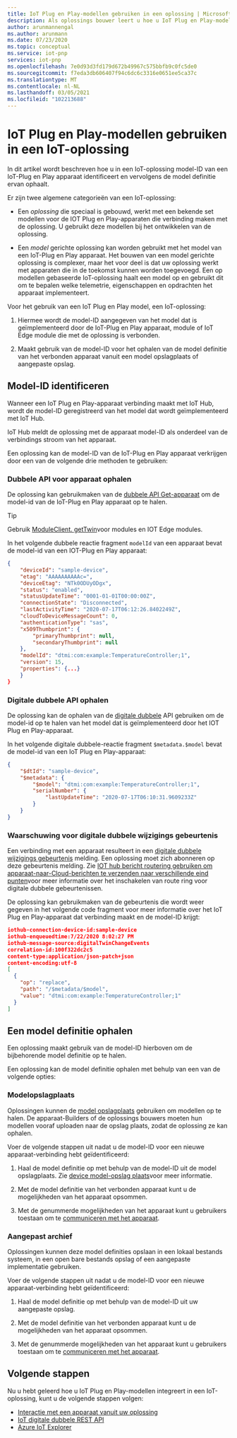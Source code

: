 ```yaml
---
title: IoT Plug en Play-modellen gebruiken in een oplossing | Microsoft Docs
description: Als oplossings bouwer leert u hoe u IoT Plug en Play-modellen kunt gebruiken in uw IoT-oplossing.
author: arunmannengal
ms.author: arunmann
ms.date: 07/23/2020
ms.topic: conceptual
ms.service: iot-pnp
services: iot-pnp
ms.openlocfilehash: 7e0d93d3fd179d672b49967c575bbfb9c0fc5de0
ms.sourcegitcommit: f7eda3db606407f94c6dc6c3316e0651ee5ca37c
ms.translationtype: MT
ms.contentlocale: nl-NL
ms.lasthandoff: 03/05/2021
ms.locfileid: "102213688"
---
```

# <a name="use-iot-plug-and-play-models-in-an-iot-solution"></a>IoT Plug en Play-modellen gebruiken in een IoT-oplossing

In dit artikel wordt beschreven hoe u in een IoT-oplossing model-ID van een IoT-Plug en Play apparaat identificeert en vervolgens de model definitie ervan ophaalt.

Er zijn twee algemene categorieën van een IoT-oplossing:

- Een *oplossing* die speciaal is gebouwd, werkt met een bekende set modellen voor de IOT Plug en Play-apparaten die verbinding maken met de oplossing. U gebruikt deze modellen bij het ontwikkelen van de oplossing.

- Een *model* gerichte oplossing kan worden gebruikt met het model van een IoT-Plug en Play apparaat. Het bouwen van een model gerichte oplossing is complexer, maar het voor deel is dat uw oplossing werkt met apparaten die in de toekomst kunnen worden toegevoegd. Een op modellen gebaseerde IoT-oplossing haalt een model op en gebruikt dit om te bepalen welke telemetrie, eigenschappen en opdrachten het apparaat implementeert.

Voor het gebruik van een IoT Plug en Play model, een IoT-oplossing:

1. Hiermee wordt de model-ID aangegeven van het model dat is geïmplementeerd door de IoT-Plug en Play apparaat, module of IoT Edge module die met de oplossing is verbonden.

1. Maakt gebruik van de model-ID voor het ophalen van de model definitie van het verbonden apparaat vanuit een model opslagplaats of aangepaste opslag.

## <a name="identify-model-id"></a>Model-ID identificeren

Wanneer een IoT Plug en Play-apparaat verbinding maakt met IoT Hub, wordt de model-ID geregistreerd van het model dat wordt geïmplementeerd met IoT Hub.

IoT Hub meldt de oplossing met de apparaat model-ID als onderdeel van de verbindings stroom van het apparaat.

Een oplossing kan de model-ID van de IoT-Plug en Play apparaat verkrijgen door een van de volgende drie methoden te gebruiken:

### <a name="get-device-twin-api"></a>Dubbele API voor apparaat ophalen

De oplossing kan gebruikmaken van de [dubbele API Get-apparaat](/java/api/com.microsoft.azure.sdk.iot.device.deviceclient.getdevicetwin) om de model-id van de IoT-Plug en Play apparaat op te halen.

> [!TIP]
> Gebruik [ModuleClient. getTwin](/java/api/com.microsoft.azure.sdk.iot.device.moduleclient.gettwin)voor modules en IOT Edge modules.

In het volgende dubbele reactie fragment `modelId` van een apparaat bevat de model-id van een IOT-Plug en Play apparaat:

```json
{
    "deviceId": "sample-device",
    "etag": "AAAAAAAAAAc=",
    "deviceEtag": "NTk0ODUyODgx",
    "status": "enabled",
    "statusUpdateTime": "0001-01-01T00:00:00Z",
    "connectionState": "Disconnected",
    "lastActivityTime": "2020-07-17T06:12:26.8402249Z",
    "cloudToDeviceMessageCount": 0,
    "authenticationType": "sas",
    "x509Thumbprint": {
        "primaryThumbprint": null,
        "secondaryThumbprint": null
    },
    "modelId": "dtmi:com:example:TemperatureController;1",
    "version": 15,
    "properties": {...}
    }
}
```

### <a name="get-digital-twin-api"></a>Digitale dubbele API ophalen

De oplossing kan de ophalen van de [digitale dubbele](/rest/api/iothub/service/digitaltwin/getdigitaltwin) API gebruiken om de model-id op te halen van het model dat is geïmplementeerd door het IOT Plug en Play-apparaat.

In het volgende digitale dubbele-reactie fragment `$metadata.$model` bevat de model-id van een IoT Plug en Play-apparaat:

```json
{
    "$dtId": "sample-device",
    "$metadata": {
        "$model": "dtmi:com:example:TemperatureController;1",
        "serialNumber": {
            "lastUpdateTime": "2020-07-17T06:10:31.9609233Z"
        }
    }
}
```

### <a name="digital-twin-change-event-notification"></a>Waarschuwing voor digitale dubbele wijzigings gebeurtenis

Een verbinding met een apparaat resulteert in een [digitale dubbele wijzigings gebeurtenis](concepts-digital-twin.md#digital-twin-change-events) melding. Een oplossing moet zich abonneren op deze gebeurtenis melding. Zie [IOT hub bericht routering gebruiken om apparaat-naar-Cloud-berichten te verzenden naar verschillende eind punten](../iot-hub/iot-hub-devguide-messages-d2c.md#non-telemetry-events)voor meer informatie over het inschakelen van route ring voor digitale dubbele gebeurtenissen.

De oplossing kan gebruikmaken van de gebeurtenis die wordt weer gegeven in het volgende code fragment voor meer informatie over het IoT Plug en Play-apparaat dat verbinding maakt en de model-ID krijgt:

```json
iothub-connection-device-id:sample-device
iothub-enqueuedtime:7/22/2020 8:02:27 PM
iothub-message-source:digitalTwinChangeEvents
correlation-id:100f322dc2c5
content-type:application/json-patch+json
content-encoding:utf-8
[
  {
    "op": "replace",
    "path": "/$metadata/$model",
    "value": "dtmi:com:example:TemperatureController;1"
  }
]
```

## <a name="retrieve-a-model-definition"></a>Een model definitie ophalen

Een oplossing maakt gebruik van de model-ID hierboven om de bijbehorende model definitie op te halen.

Een oplossing kan de model definitie ophalen met behulp van een van de volgende opties:

### <a name="model-repository"></a>Modelopslagplaats

Oplossingen kunnen de [model opslagplaats](concepts-model-repository.md) gebruiken om modellen op te halen. De apparaat-Builders of de oplossings bouwers moeten hun modellen vooraf uploaden naar de opslag plaats, zodat de oplossing ze kan ophalen.

Voer de volgende stappen uit nadat u de model-ID voor een nieuwe apparaat-verbinding hebt geïdentificeerd:

1. Haal de model definitie op met behulp van de model-ID uit de model opslagplaats. Zie [device model-opslag plaats](concepts-model-repository.md)voor meer informatie.

1. Met de model definitie van het verbonden apparaat kunt u de mogelijkheden van het apparaat opsommen.

1. Met de genummerde mogelijkheden van het apparaat kunt u gebruikers toestaan om te [communiceren met het apparaat](quickstart-service.md).

### <a name="custom-store"></a>Aangepast archief

Oplossingen kunnen deze model definities opslaan in een lokaal bestands systeem, in een open bare bestands opslag of een aangepaste implementatie gebruiken.

Voer de volgende stappen uit nadat u de model-ID voor een nieuwe apparaat-verbinding hebt geïdentificeerd:

1. Haal de model definitie op met behulp van de model-ID uit uw aangepaste opslag.

1. Met de model definitie van het verbonden apparaat kunt u de mogelijkheden van het apparaat opsommen. 

1. Met de genummerde mogelijkheden van het apparaat kunt u gebruikers toestaan om te [communiceren met het apparaat](quickstart-service.md).  

## <a name="next-steps"></a>Volgende stappen

Nu u hebt geleerd hoe u IoT Plug en Play-modellen integreert in een IoT-oplossing, kunt u de volgende stappen volgen:

- [Interactie met een apparaat vanuit uw oplossing](quickstart-service.md)
- [IoT digitale dubbele REST API](/rest/api/iothub/service/digitaltwin)
- [Azure IoT Explorer](howto-use-iot-explorer.md)
